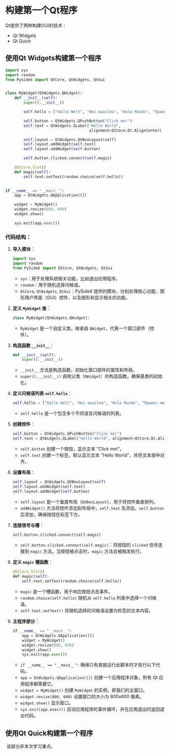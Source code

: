 # 构建第一个Qt程序

Qt提供了两种构建GUI的技术：

- Qt Widgets
- Qt Quick

## 使用Qt Widgets构建第一个程序

````python
import sys
import random
from PySide6 import QtCore, QtWidgets, QtGui


class MyWidget(QtWidgets.QWidget):
    def __init__(self):
        super().__init__()

        self.hello = ["Hallo Welt", "Hei maailma", "Hola Mundo", "Привет мир"]

        self.button = QtWidgets.QPushButton("Click me!")
        self.text = QtWidgets.QLabel("Hello World",
                                     alignment=QtCore.Qt.AlignCenter)

        self.layout = QtWidgets.QVBoxLayout(self)
        self.layout.addWidget(self.text)
        self.layout.addWidget(self.button)

        self.button.clicked.connect(self.magic)

    @QtCore.Slot()
    def magic(self):
        self.text.setText(random.choice(self.hello))
        

if __name__ == "__main__":
    app = QtWidgets.QApplication([])

    widget = MyWidget()
    widget.resize(800, 600)
    widget.show()

    sys.exit(app.exec())
````

### 代码结构：
1. **导入模块**：
   ```python
   import sys
   import random
   from PySide6 import QtCore, QtWidgets, QtGui
   ```
   - `sys`：用于处理系统相关功能，比如退出应用程序。
   - `random`：用于随机选择问候语。
   - `QtCore`, `QtWidgets`, `QtGui`：PySide6 提供的模块，分别处理核心功能、图形用户界面（GUI）控件、以及图形和显示相关的功能。

2. **定义 `MyWidget` 类**：
   ```python
   class MyWidget(QtWidgets.QWidget):
   ```
   - `MyWidget` 是一个自定义类，继承自 `QWidget`，代表一个窗口部件（控件）。
   
3. **构造函数 `__init__`**：
   ```python
   def __init__(self):
       super().__init__()
   ```
   - `__init__` 方法是构造函数，初始化窗口部件的属性和布局。
   - `super().__init__()` 调用父类（`QWidget`）的构造函数，确保基类的初始化。

4. **定义问候语列表 `self.hello`**：
   ```python
   self.hello = ["Hallo Welt", "Hei maailma", "Hola Mundo", "Привет мир"]
   ```
   - `self.hello` 是一个包含多个不同语言问候语的列表。

5. **创建控件**：
   ```python
   self.button = QtWidgets.QPushButton("Click me!")
   self.text = QtWidgets.QLabel("Hello World", alignment=QtCore.Qt.AlignCenter)
   ```
   - `self.button` 创建一个按钮，显示文本 "Click me!"。
   - `self.text` 创建一个标签，默认显示文本 "Hello World"，并将文本居中对齐。

6. **设置布局**：
   ```python
   self.layout = QtWidgets.QVBoxLayout(self)
   self.layout.addWidget(self.text)
   self.layout.addWidget(self.button)
   ```
   - `self.layout` 是一个垂直布局（`QVBoxLayout`），用于将控件垂直排列。
   - `addWidget()` 方法将控件添加到布局中，`self.text` 先添加，`self.button` 后添加，确保按钮在标签下方。

7. **连接信号与槽**：
   ```python
   self.button.clicked.connect(self.magic)
   ```
   - `self.button.clicked.connect(self.magic)`：将按钮的 `clicked` 信号连接到 `magic` 方法。当按钮被点击时，`magic` 方法会被触发执行。

8. **定义 `magic` 槽函数**：
   ```python
   @QtCore.Slot()
   def magic(self):
       self.text.setText(random.choice(self.hello))
   ```
   - `magic` 是一个槽函数，用于响应按钮点击事件。
   - `random.choice(self.hello)` 随机从 `self.hello` 列表中选择一个问候语。
   - `self.text.setText()` 将随机选择的问候语设置为标签的文本内容。

9. **主程序部分**：
   ```python
   if __name__ == "__main__":
       app = QtWidgets.QApplication([])
       widget = MyWidget()
       widget.resize(800, 600)
       widget.show()
       sys.exit(app.exec())
   ```
   - `if __name__ == "__main__":` 确保只有直接运行此脚本时才执行以下代码。
   - `app = QtWidgets.QApplication([])` 创建一个应用程序对象，所有 Qt 应用程序都需要它。
   - `widget = MyWidget()` 创建 `MyWidget` 的实例，即我们的主窗口。
   - `widget.resize(800, 600)` 设置窗口的大小为 800x600 像素。
   - `widget.show()` 显示窗口。
   - `sys.exit(app.exec())` 启动应用程序的事件循环，并在应用退出时返回退出代码。

## 使用Qt Quick构建第一个程序

​	该部分非本次学习重点。